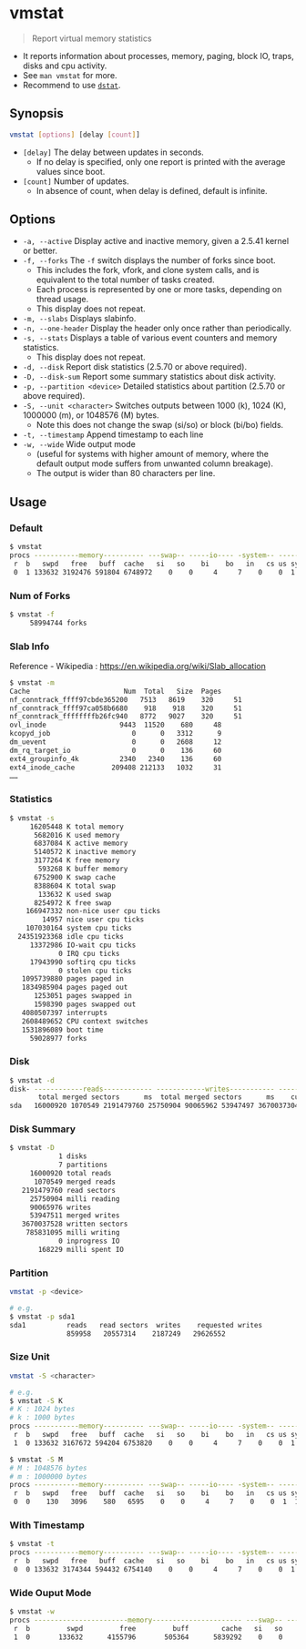 # vmstat

> Report virtual memory statistics

- It reports information about processes, memory, paging, block IO, traps, disks and cpu activity.
- See `man vmstat` for more.
- Recommend to use [`dstat`](/cmd/d/dstat.md).

## Synopsis

```bash
vmstat [options] [delay [count]]
```

- `[delay]` The delay between updates in seconds.
    - If no delay is specified, only one report is printed with the average values since boot.
- `[count]` Number of updates.
    - In absence of count, when delay is defined, default is infinite.

## Options

- `-a, --active` Display active and inactive memory, given a 2.5.41 kernel or better.
- `-f, --forks` The `-f` switch displays the number of forks since boot.
    - This includes the fork, vfork, and clone system calls, and is equivalent to the total number of tasks created.
    - Each process is represented by one or more tasks, depending on thread usage.
    - This display does not repeat.
- `-m, --slabs` Displays slabinfo.
- `-n, --one-header` Display the header only once rather than periodically.
- `-s, --stats` Displays a table of various event counters and memory statistics.
    - This display does not repeat.
- `-d, --disk` Report disk statistics (2.5.70 or above required).
- `-D, --disk-sum` Report some summary statistics about disk activity.
- `-p, --partition <device>` Detailed statistics about partition (2.5.70 or above required).
- `-S, --unit <character>` Switches outputs between 1000 (k), 1024 (K), 1000000 (m), or 1048576 (M) bytes.
    - Note this does not change the swap (si/so) or block (bi/bo) fields.
- `-t, --timestamp` Append timestamp to each line
- `-w, --wide` Wide output mode
    - (useful for systems with higher amount of memory, where the default output mode suffers from unwanted column breakage).
    - The output is wider than 80 characters per line.

## Usage

### Default

```bash
$ vmstat
procs -----------memory---------- ---swap-- -----io---- -system-- ------cpu-----
 r  b   swpd   free   buff  cache   si   so    bi    bo   in   cs us sy id wa st
 0  1 133632 3192476 591804 6748972    0    0     4     7    0    0  1  1 99  0  0
```

### Num of Forks

```bash
$ vmstat -f
     58994744 forks
```

### Slab Info

Reference - Wikipedia : https://en.wikipedia.org/wiki/Slab_allocation

```bash
$ vmstat -m
Cache                       Num  Total   Size  Pages
nf_conntrack_ffff97cbde365200   7513   8619    320     51
nf_conntrack_ffff97ca058b6680    918    918    320     51
nf_conntrack_ffffffffb26fc940   8772   9027    320     51
ovl_inode                  9443  11520    680     48
kcopyd_job                    0      0   3312      9
dm_uevent                     0      0   2608     12
dm_rq_target_io               0      0    136     60
ext4_groupinfo_4k          2340   2340    136     60
ext4_inode_cache         209408 212133   1032     31
……
```

### Statistics

```bash
$ vmstat -s
     16205448 K total memory
      5682016 K used memory
      6837084 K active memory
      5140572 K inactive memory
      3177264 K free memory
       593268 K buffer memory
      6752900 K swap cache
      8388604 K total swap
       133632 K used swap
      8254972 K free swap
    166947332 non-nice user cpu ticks
        14957 nice user cpu ticks
    107030164 system cpu ticks
  24351923368 idle cpu ticks
     13372986 IO-wait cpu ticks
            0 IRQ cpu ticks
     17943990 softirq cpu ticks
            0 stolen cpu ticks
   1095739880 pages paged in
   1834985904 pages paged out
      1253051 pages swapped in
      1598390 pages swapped out
   4080507397 interrupts
   2608489652 CPU context switches
   1531896089 boot time
     59028977 forks
```

### Disk

```bash
$ vmstat -d
disk- ------------reads------------ ------------writes----------- -----IO------
       total merged sectors      ms  total merged sectors      ms    cur    sec
sda   16000920 1070549 2191479760 25750904 90065962 53947497 3670037304 785831005      0 168229
```

### Disk Summary

```bash
$ vmstat -D
            1 disks
            7 partitions
     16000920 total reads
      1070549 merged reads
   2191479760 read sectors
     25750904 milli reading
     90065976 writes
     53947511 merged writes
   3670037528 written sectors
    785831095 milli writing
            0 inprogress IO
       168229 milli spent IO
```

### Partition

```bash
vmstat -p <device>

# e.g.
$ vmstat -p sda1
sda1          reads   read sectors  writes    requested writes
              859958   20557314    2187249   29626552
```

### Size Unit

```bash
vmstat -S <character>

# e.g.
$ vmstat -S K
# K : 1024 bytes
# k : 1000 bytes
procs -----------memory---------- ---swap-- -----io---- -system-- ------cpu-----
 r  b   swpd   free   buff  cache   si   so    bi    bo   in   cs us sy id wa st
 1  0 133632 3167672 594204 6753820    0    0     4     7    0    0  1  1 99  0  0

$ vmstat -S M
# M : 1048576 bytes
# m : 1000000 bytes
procs -----------memory---------- ---swap-- -----io---- -system-- ------cpu-----
 r  b   swpd   free   buff  cache   si   so    bi    bo   in   cs us sy id wa st
 0  0    130   3096    580   6595    0    0     4     7    0    0  1  1 99  0  0
```

### With Timestamp

```bash
$ vmstat -t
procs -----------memory---------- ---swap-- -----io---- -system-- ------cpu----- -----timestamp-----
 r  b   swpd   free   buff  cache   si   so    bi    bo   in   cs us sy id wa st                 CST
 0  0 133632 3174344 594432 6754140    0    0     4     7    0    0  1  1 99  0  0 2018-11-14 20:59:57
```

### Wide Ouput Mode

```bash
$ vmstat -w
procs -----------------------memory---------------------- ---swap-- -----io---- -system-- --------cpu--------
 r  b         swpd         free         buff        cache   si   so    bi    bo   in   cs  us  sy  id  wa  st
 1  0       133632      4155796       505364      5839292    0    0     5     8    0    0   1   1  99   0   0
```
